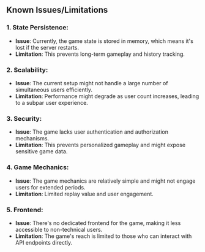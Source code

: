 ## Known Issues/Limitations

### 1. **State Persistence**:

- **Issue**: Currently, the game state is stored in memory, which means it's lost if the server restarts.
- **Limitation**: This prevents long-term gameplay and history tracking.

### 2. **Scalability**:

- **Issue**: The current setup might not handle a large number of simultaneous users efficiently.
- **Limitation**: Performance might degrade as user count increases, leading to a subpar user experience.

### 3. **Security**:

- **Issue**: The game lacks user authentication and authorization mechanisms.
- **Limitation**: This prevents personalized gameplay and might expose sensitive game data.

### 4. **Game Mechanics**:

- **Issue**: The game mechanics are relatively simple and might not engage users for extended periods.
- **Limitation**: Limited replay value and user engagement.

### 5. **Frontend**:

- **Issue**: There's no dedicated frontend for the game, making it less accessible to non-technical users.
- **Limitation**: The game's reach is limited to those who can interact with API endpoints directly.
